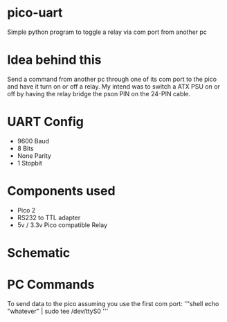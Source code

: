 # pico-uart
Simple python program to toggle a relay via com port from another pc

# Idea behind this
Send a command from another pc through one of its com port to the pico and have it turn on or off a relay. My intend was to switch a ATX PSU on or off by having the relay bridge the pson PIN on the 24-PIN cable. 

# UART Config
- 9600 Baud
- 8 Bits
- None Parity
- 1 Stopbit

# Components used
- Pico 2
- RS232 to TTL adapter
- 5v / 3.3v Pico compatible Relay

# Schematic

# PC Commands
To send data to the pico assuming you use the first com port:
'''shell
echo "whatever" | sudo tee /dev/ttyS0
'''